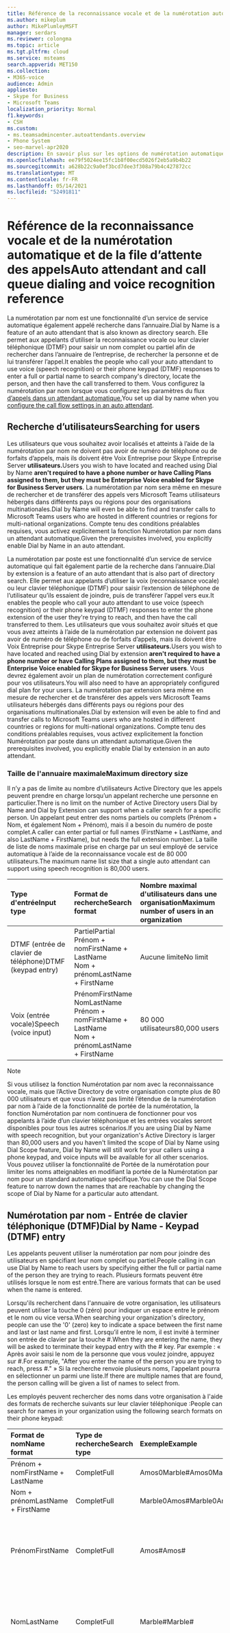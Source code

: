 ```yaml
---
title: Référence de la reconnaissance vocale et de la numérotation automatique et de la file d’attente des appels
ms.author: mikeplum
author: MikePlumleyMSFT
manager: serdars
ms.reviewer: colongma
ms.topic: article
ms.tgt.pltfrm: cloud
ms.service: msteams
search.appverid: MET150
ms.collection:
- M365-voice
audience: Admin
appliesto:
- Skype for Business
- Microsoft Teams
localization_priority: Normal
f1.keywords:
- CSH
ms.custom:
- ms.teamsadmincenter.autoattendants.overview
- Phone System
- seo-marvel-apr2020
description: En savoir plus sur les options de numérotation automatique et de reconnaissance vocale de la file d’attente dans Teams.
ms.openlocfilehash: ee79f5024ee15fc1b8f00ecd5026f2eb5a9b4b22
ms.sourcegitcommit: a628b22c9a0ef3bcd7dee3f308a79b4c427872cc
ms.translationtype: MT
ms.contentlocale: fr-FR
ms.lasthandoff: 05/14/2021
ms.locfileid: "52491811"
---
```

# <a name="auto-attendant-and-call-queue-dialing-and-voice-recognition-reference"></a><span data-ttu-id="90d00-103">Référence de la reconnaissance vocale et de la numérotation automatique et de la file d’attente des appels</span><span class="sxs-lookup"><span data-stu-id="90d00-103">Auto attendant and call queue dialing and voice recognition reference</span></span>

<span data-ttu-id="90d00-104">La numérotation par nom est une fonctionnalité d’un service de service automatique également appelé recherche dans l’annuaire.</span><span class="sxs-lookup"><span data-stu-id="90d00-104">Dial by Name is a feature of an auto attendant that is also known as directory search.</span></span> <span data-ttu-id="90d00-105">Elle permet aux appelants d’utiliser la reconnaissance vocale ou leur clavier téléphonique (DTMF) pour saisir un nom complet ou partiel afin de rechercher dans l’annuaire de l’entreprise, de rechercher la personne et de lui transférer l’appel.</span><span class="sxs-lookup"><span data-stu-id="90d00-105">It enables the people who call your auto attendant to use voice (speech recognition) or their phone keypad (DTMF) responses to enter a full or partial name to search company's directory, locate the person, and then have the call transferred to them.</span></span> <span data-ttu-id="90d00-106">Vous configurez la numérotation par nom lorsque vous configurez les paramètres du flux [d’appels dans un attendant automatique.](create-a-phone-system-auto-attendant.md#call-flow)</span><span class="sxs-lookup"><span data-stu-id="90d00-106">You set up dial by name when you [configure the call flow settings in an auto attendant](create-a-phone-system-auto-attendant.md#call-flow).</span></span>

## <a name="searching-for-users"></a><span data-ttu-id="90d00-107">Recherche d’utilisateurs</span><span class="sxs-lookup"><span data-stu-id="90d00-107">Searching for users</span></span>

<span data-ttu-id="90d00-108">Les utilisateurs que vous souhaitez avoir localisés et atteints à l’aide de la numérotation par nom ne doivent pas avoir de numéro de téléphone ou de forfaits d’appels, mais ils doivent être Voix Entreprise pour Skype Entreprise Server **utilisateurs.**</span><span class="sxs-lookup"><span data-stu-id="90d00-108">Users you wish to have located and reached using Dial by Name **aren't required to have a phone number or have Calling Plans assigned to them, but they must be Enterprise Voice enabled for Skype for Business Server users**.</span></span> <span data-ttu-id="90d00-109">La numérotation par nom sera même en mesure de rechercher et de transférer des appels vers Microsoft Teams utilisateurs hébergés dans différents pays ou régions pour des organisations multinationales.</span><span class="sxs-lookup"><span data-stu-id="90d00-109">Dial by Name will even be able to find and transfer calls to Microsoft Teams users who are hosted in different countries or regions for multi-national organizations.</span></span> <span data-ttu-id="90d00-110">Compte tenu des conditions préalables requises, vous activez explicitement la fonction Numérotation par nom dans un attendant automatique.</span><span class="sxs-lookup"><span data-stu-id="90d00-110">Given the prerequisites involved, you explicitly enable Dial by Name in an auto attendant.</span></span>

<span data-ttu-id="90d00-111">La numérotation par poste est une fonctionnalité d’un service de service automatique qui fait également partie de la recherche dans l’annuaire.</span><span class="sxs-lookup"><span data-stu-id="90d00-111">Dial by extension is a feature of an auto attendant that is also part of directory search.</span></span> <span data-ttu-id="90d00-112">Elle permet aux appelants d’utiliser la voix (reconnaissance vocale) ou leur clavier téléphonique (DTMF) pour saisir l’extension de téléphone de l’utilisateur qu’ils essaient de joindre, puis de transférer l’appel vers eux.</span><span class="sxs-lookup"><span data-stu-id="90d00-112">It enables the people who call your auto attendant to use voice (speech recognition) or their phone keypad (DTMF) responses to enter the phone extension of the user they're trying to reach, and then have the call transferred to them.</span></span> <span data-ttu-id="90d00-113">Les utilisateurs que vous souhaitez avoir situés et que vous avez atteints à l’aide de la numérotation par extension ne doivent pas avoir de numéro de téléphone ou de forfaits d’appels, mais ils doivent être Voix Entreprise pour Skype Entreprise Server **utilisateurs.**</span><span class="sxs-lookup"><span data-stu-id="90d00-113">Users you wish to have located and reached using Dial by extension  **aren't required to have a phone number or have Calling Plans assigned to them, but they must be Enterprise Voice enabled for Skype for Business Server users**.</span></span> <span data-ttu-id="90d00-114">Vous devrez également avoir un plan de numérotation correctement configuré pour vos utilisateurs.</span><span class="sxs-lookup"><span data-stu-id="90d00-114">You will also need to have an appropriately configured dial plan for your users.</span></span> <span data-ttu-id="90d00-115">La numérotation par extension sera même en mesure de rechercher et de transférer des appels vers Microsoft Teams utilisateurs hébergés dans différents pays ou régions pour des organisations multinationales.</span><span class="sxs-lookup"><span data-stu-id="90d00-115">Dial by extension  will even be able to find and transfer calls to Microsoft Teams users who are hosted in different countries or regions for multi-national organizations.</span></span> <span data-ttu-id="90d00-116">Compte tenu des conditions préalables requises, vous activez explicitement la fonction Numérotation par poste dans un attendant automatique.</span><span class="sxs-lookup"><span data-stu-id="90d00-116">Given the prerequisites involved, you explicitly enable Dial by extension in an auto attendant.</span></span>

### <a name="maximum-directory-size"></a><span data-ttu-id="90d00-117">Taille de l'annuaire maximale</span><span class="sxs-lookup"><span data-stu-id="90d00-117">Maximum directory size</span></span>

<span data-ttu-id="90d00-118">Il n’y a pas de limite au nombre d’utilisateurs Active Directory que les appels peuvent prendre en charge lorsqu’un appelant recherche une personne en particulier.</span><span class="sxs-lookup"><span data-stu-id="90d00-118">There is no limit on the number of Active Directory users  Dial by Name and Dial by Extension can support when a caller search for a specific person.</span></span> <span data-ttu-id="90d00-119">Un appelant peut entrer des noms partiels ou complets (Prénom + Nom, et également Nom + Prénom), mais il a besoin du numéro de poste complet.</span><span class="sxs-lookup"><span data-stu-id="90d00-119">A caller can enter partial or full names (FirstName + LastName, and also LastName + FirstName), but needs the full extension number.</span></span> <span data-ttu-id="90d00-120">La taille de liste de noms maximale prise en charge par un seul employé de service automatique à l’aide de la reconnaissance vocale est de 80 000 utilisateurs.</span><span class="sxs-lookup"><span data-stu-id="90d00-120">The maximum name list size that a single auto attendant can support using speech recognition is 80,000 users.</span></span>
  
|<span data-ttu-id="90d00-121">Type d'entrée</span><span class="sxs-lookup"><span data-stu-id="90d00-121">Input type</span></span>|<span data-ttu-id="90d00-122">Format de recherche</span><span class="sxs-lookup"><span data-stu-id="90d00-122">Search format</span></span>|<span data-ttu-id="90d00-123">Nombre maximal d'utilisateurs dans une organisation</span><span class="sxs-lookup"><span data-stu-id="90d00-123">Maximum number of users in an organization</span></span>|
|:-----|:-----|:-----|
|<span data-ttu-id="90d00-124">DTMF (entrée de clavier de téléphone)</span><span class="sxs-lookup"><span data-stu-id="90d00-124">DTMF (keypad entry)</span></span> |<span data-ttu-id="90d00-125">Partiel</span><span class="sxs-lookup"><span data-stu-id="90d00-125">Partial</span></span>  <br/> <span data-ttu-id="90d00-126">Prénom + nom</span><span class="sxs-lookup"><span data-stu-id="90d00-126">FirstName + LastName</span></span>  <br/> <span data-ttu-id="90d00-127">Nom + prénom</span><span class="sxs-lookup"><span data-stu-id="90d00-127">LastName + FirstName</span></span> |<span data-ttu-id="90d00-128">Aucune limite</span><span class="sxs-lookup"><span data-stu-id="90d00-128">No limit</span></span>  |
|<span data-ttu-id="90d00-129">Voix (entrée vocale)</span><span class="sxs-lookup"><span data-stu-id="90d00-129">Speech (voice input)</span></span> |<span data-ttu-id="90d00-130">Prénom</span><span class="sxs-lookup"><span data-stu-id="90d00-130">FirstName</span></span>  <br/> <span data-ttu-id="90d00-131">Nom</span><span class="sxs-lookup"><span data-stu-id="90d00-131">LastName</span></span>  <br/> <span data-ttu-id="90d00-132">Prénom + nom</span><span class="sxs-lookup"><span data-stu-id="90d00-132">FirstName + LastName</span></span>  <br/> <span data-ttu-id="90d00-133">Nom + prénom</span><span class="sxs-lookup"><span data-stu-id="90d00-133">LastName + FirstName</span></span>  | <span data-ttu-id="90d00-134">80 000 utilisateurs</span><span class="sxs-lookup"><span data-stu-id="90d00-134">80,000 users</span></span> |

> [!NOTE]
> <span data-ttu-id="90d00-135">Si vous utilisez la fonction Numérotation par nom avec la reconnaissance vocale, mais que l’Active Directory de votre organisation compte plus de 80 000 utilisateurs et que vous n’avez pas limité l’étendue de la numérotation par nom à l’aide de la fonctionnalité de portée de la numérotation, la fonction Numérotation par nom continuera de fonctionner pour vos appelants à l’aide d’un clavier téléphonique et les entrées vocales seront disponibles pour tous les autres scénarios.</span><span class="sxs-lookup"><span data-stu-id="90d00-135">If you are using Dial by Name with speech recognition, but your organization's Active Directory is larger than 80,000 users and you haven't limited the scope of Dial by Name using Dial Scope feature, Dial by Name will still work for your callers using a phone keypad, and voice inputs will be available for all other scenarios.</span></span> <span data-ttu-id="90d00-136">Vous pouvez utiliser la fonctionnalité de Portée de la numérotation pour limiter les noms atteignables en modifiant la portée de la Numérotation par nom pour un standard automatique spécifique.</span><span class="sxs-lookup"><span data-stu-id="90d00-136">You can use the Dial Scope feature to narrow down the names that are reachable by changing the scope of Dial by Name for a particular auto attendant.</span></span>
  
## <a name="dial-by-name---keypad-dtmf-entry"></a><span data-ttu-id="90d00-137">Numérotation par nom - Entrée de clavier téléphonique (DTMF)</span><span class="sxs-lookup"><span data-stu-id="90d00-137">Dial by Name - Keypad (DTMF) entry</span></span>
<span data-ttu-id="90d00-138">Les appelants peuvent utiliser la numérotation par nom pour joindre des utilisateurs en spécifiant leur nom complet ou partiel.</span><span class="sxs-lookup"><span data-stu-id="90d00-138">People calling in can use Dial by Name to reach users by specifying either the full or partial name of the person they are trying to reach.</span></span> <span data-ttu-id="90d00-139">Plusieurs formats peuvent être utilisés lorsque le nom est entré.</span><span class="sxs-lookup"><span data-stu-id="90d00-139">There are various formats that can be used when the name is entered.</span></span>

<span data-ttu-id="90d00-140">Lorsqu'ils recherchent dans l'annuaire de votre organisation, les utilisateurs peuvent utiliser la touche 0 (zéro) pour indiquer un espace entre le prénom et le nom ou vice versa.</span><span class="sxs-lookup"><span data-stu-id="90d00-140">When searching your organization's directory, people can use the '0' (zero) key to indicate a space between the first name and last or last name and first.</span></span> <span data-ttu-id="90d00-141">Lorsqu’il entre le nom, il est invité à terminer son entrée de clavier par la touche #.</span><span class="sxs-lookup"><span data-stu-id="90d00-141">When they are entering the name, they will be asked to terminate their keypad entry with the # key.</span></span> <span data-ttu-id="90d00-142">Par exemple : « Après avoir saisi le nom de la personne que vous voulez joindre, appuyez sur #.</span><span class="sxs-lookup"><span data-stu-id="90d00-142">For example, "After you enter the name of the person you are trying to reach, press #."</span></span> <span data-ttu-id="90d00-143">» Si la recherche renvoie plusieurs noms, l'appelant pourra en sélectionner un parmi une liste.</span><span class="sxs-lookup"><span data-stu-id="90d00-143">If there are multiple names that are found, the person calling will be given a list of names to select from.</span></span>
  
<span data-ttu-id="90d00-144">Les employés peuvent rechercher des noms dans votre organisation à l'aide des formats de recherche suivants sur leur clavier téléphonique :</span><span class="sxs-lookup"><span data-stu-id="90d00-144">People can search for names in your organization using the following search formats on their phone keypad:</span></span>
  
|<span data-ttu-id="90d00-145">Format de nom</span><span class="sxs-lookup"><span data-stu-id="90d00-145">Name format</span></span>|<span data-ttu-id="90d00-146">Type de recherche</span><span class="sxs-lookup"><span data-stu-id="90d00-146">Search type</span></span>|<span data-ttu-id="90d00-147">Exemple</span><span class="sxs-lookup"><span data-stu-id="90d00-147">Example</span></span>|<span data-ttu-id="90d00-148">Résultat de recherche</span><span class="sxs-lookup"><span data-stu-id="90d00-148">Search result</span></span>|
|:-----|:-----|:-----|:-----|
|<span data-ttu-id="90d00-149">Prénom + nom</span><span class="sxs-lookup"><span data-stu-id="90d00-149">FirstName + LastName</span></span> |<span data-ttu-id="90d00-150">Complet</span><span class="sxs-lookup"><span data-stu-id="90d00-150">Full</span></span>  |<span data-ttu-id="90d00-151">Amos0Marble#</span><span class="sxs-lookup"><span data-stu-id="90d00-151">Amos0Marble#</span></span> |<span data-ttu-id="90d00-152">Amos Marble</span><span class="sxs-lookup"><span data-stu-id="90d00-152">Amos Marble</span></span> |
|<span data-ttu-id="90d00-153">Nom + prénom</span><span class="sxs-lookup"><span data-stu-id="90d00-153">LastName + FirstName</span></span> |<span data-ttu-id="90d00-154">Complet</span><span class="sxs-lookup"><span data-stu-id="90d00-154">Full</span></span> |<span data-ttu-id="90d00-155">Marble0Amos#</span><span class="sxs-lookup"><span data-stu-id="90d00-155">Marble0Amos#</span></span>  |<span data-ttu-id="90d00-156">Amos Marble</span><span class="sxs-lookup"><span data-stu-id="90d00-156">Amos Marble</span></span> |
|<span data-ttu-id="90d00-157">Prénom</span><span class="sxs-lookup"><span data-stu-id="90d00-157">FirstName</span></span>  |<span data-ttu-id="90d00-158">Complet</span><span class="sxs-lookup"><span data-stu-id="90d00-158">Full</span></span>   |<span data-ttu-id="90d00-159">Amos#</span><span class="sxs-lookup"><span data-stu-id="90d00-159">Amos#</span></span>   |<span data-ttu-id="90d00-160">Appuyez sur 1 pour Amos Marble</span><span class="sxs-lookup"><span data-stu-id="90d00-160">Press 1 for Amos Marble</span></span>  <br/> <span data-ttu-id="90d00-161">Appuyez sur 2 pour Amos Marcus</span><span class="sxs-lookup"><span data-stu-id="90d00-161">Press 2 for Amos Marcus</span></span> |
|<span data-ttu-id="90d00-162">Nom</span><span class="sxs-lookup"><span data-stu-id="90d00-162">LastName</span></span> |<span data-ttu-id="90d00-163">Complet</span><span class="sxs-lookup"><span data-stu-id="90d00-163">Full</span></span> |<span data-ttu-id="90d00-164">Marble#</span><span class="sxs-lookup"><span data-stu-id="90d00-164">Marble#</span></span>  |<span data-ttu-id="90d00-165">Appuyez sur 1 pour Amos Marble</span><span class="sxs-lookup"><span data-stu-id="90d00-165">Press 1 for Amos Marble</span></span>  <br/> <span data-ttu-id="90d00-166">Appuyez sur 2 pour Mary Marble</span><span class="sxs-lookup"><span data-stu-id="90d00-166">Press 2 for Mary Marble</span></span> |
|<span data-ttu-id="90d00-167">Prénom ou nom</span><span class="sxs-lookup"><span data-stu-id="90d00-167">FirstName or LastName</span></span> |<span data-ttu-id="90d00-168">Partiel</span><span class="sxs-lookup"><span data-stu-id="90d00-168">Partial</span></span> |<span data-ttu-id="90d00-169">Mar#</span><span class="sxs-lookup"><span data-stu-id="90d00-169">Mar#</span></span> |<span data-ttu-id="90d00-170">Appuyez sur 1 pour Mary Marble</span><span class="sxs-lookup"><span data-stu-id="90d00-170">Press 1 for Mary Marble</span></span>  <br/> <span data-ttu-id="90d00-171">Appuyez sur 2 pour Mary Jones</span><span class="sxs-lookup"><span data-stu-id="90d00-171">Press 2 for Mary Jones</span></span>  <br/> <span data-ttu-id="90d00-172">Appuyez sur 3 pour Amos Marcus</span><span class="sxs-lookup"><span data-stu-id="90d00-172">Press 3 for Amos Marcus</span></span> |
|<span data-ttu-id="90d00-173">Prénom + nom</span><span class="sxs-lookup"><span data-stu-id="90d00-173">FirsName + LastName</span></span> |<span data-ttu-id="90d00-174">Partiel</span><span class="sxs-lookup"><span data-stu-id="90d00-174">Partial</span></span> |<span data-ttu-id="90d00-175">Amos0Mar #</span><span class="sxs-lookup"><span data-stu-id="90d00-175">Amos0Mar#</span></span> |<span data-ttu-id="90d00-176">Appuyez sur 1 pour Amos Marble</span><span class="sxs-lookup"><span data-stu-id="90d00-176">Press 1 for Amos Marble</span></span>  <br/> <span data-ttu-id="90d00-177">Appuyez sur 2 pour Amos Marcus</span><span class="sxs-lookup"><span data-stu-id="90d00-177">Press 2 for Amos Marcus</span></span> |
|<span data-ttu-id="90d00-178">Nom + prénom</span><span class="sxs-lookup"><span data-stu-id="90d00-178">LastName + FirstName</span></span> |<span data-ttu-id="90d00-179">Partiel</span><span class="sxs-lookup"><span data-stu-id="90d00-179">Partial</span></span> |<span data-ttu-id="90d00-180">Mar0Am#</span><span class="sxs-lookup"><span data-stu-id="90d00-180">Mar0Am#</span></span> |<span data-ttu-id="90d00-181">Appuyez sur 1 pour Amos Marble</span><span class="sxs-lookup"><span data-stu-id="90d00-181">Press 1 for Amos Marble</span></span>  <br/> <span data-ttu-id="90d00-182">Appuyez sur 2 pour Amos Marcus</span><span class="sxs-lookup"><span data-stu-id="90d00-182">Press 2 for Amos Marcus</span></span> |

<span data-ttu-id="90d00-183">Plusieurs caractères spéciaux sont utilisés pour rechercher des personnes à l'aide d'un clavier téléphonique.</span><span class="sxs-lookup"><span data-stu-id="90d00-183">There are several special characters that are used when searching for people using a phone keypad.</span></span> <span data-ttu-id="90d00-184">Par exemple, la personne sera invitée à utiliser la touche di clés (#), tandis que la touche zéro (0) est utilisée pour l’espace entre les noms.</span><span class="sxs-lookup"><span data-stu-id="90d00-184">For example, the person will be asked to use the pound key (#), while the zero (0) key is used for a space between names.</span></span> <span data-ttu-id="90d00-185">Appuyer sur la touche étoile (\*) permet de répéter la liste des correspondances de noms.</span><span class="sxs-lookup"><span data-stu-id="90d00-185">Pressing the star key (\*) will repeat the list of matching names to the person.</span></span>
  
|<span data-ttu-id="90d00-186">Caractère spécial du clavier téléphonique</span><span class="sxs-lookup"><span data-stu-id="90d00-186">Special phone keypad character</span></span>|<span data-ttu-id="90d00-187">Signification</span><span class="sxs-lookup"><span data-stu-id="90d00-187">What it means</span></span>|
|:-----|:-----|
|#   |<span data-ttu-id="90d00-188">Caractère de fin de saisie d'un nom</span><span class="sxs-lookup"><span data-stu-id="90d00-188">End character when entering a name.</span></span> |
|<span data-ttu-id="90d00-189">0</span><span class="sxs-lookup"><span data-stu-id="90d00-189">0</span></span>   |<span data-ttu-id="90d00-190">Espace entre les noms</span><span class="sxs-lookup"><span data-stu-id="90d00-190">Space between names.</span></span> |
|*    |<span data-ttu-id="90d00-191">Répétition de la liste de correspondances de noms</span><span class="sxs-lookup"><span data-stu-id="90d00-191">Repeat the list of matching names.</span></span> |

### <a name="dial-by-name---name-recognition-with-speech"></a><span data-ttu-id="90d00-192">Numérotation par nom - Reconnaissance vocale de nom</span><span class="sxs-lookup"><span data-stu-id="90d00-192">Dial by Name - Name recognition with speech</span></span>

<span data-ttu-id="90d00-193">Les employés peuvent rechercher d’autres personnes dans leur organisation à l’grâce à leur voix (reconnaissance vocale).</span><span class="sxs-lookup"><span data-stu-id="90d00-193">People can search for others in their organization with their voice (speech recognition).</span></span> <span data-ttu-id="90d00-194">Ils peuvent également joindre n’importe qui dans Active Directory en leur att dit leur nom complet ou partiel.</span><span class="sxs-lookup"><span data-stu-id="90d00-194">They can also reach anyone in  Active Directory by saying the full or partial name of the person they are trying to locate.</span></span> <span data-ttu-id="90d00-195">Les entrées vocales peuvent reconnaître les noms dans différents formats, notamment Prénom, Nom, Prénom + Nom, ou Nom + Prénom.</span><span class="sxs-lookup"><span data-stu-id="90d00-195">Using voice inputs can recognize names in various formats, including FirstName, LastName, FirstName + LastName, or LastName + FirstName.</span></span>
  
<span data-ttu-id="90d00-196">Vous pouvez activer la reconnaissance vocale pour un attendant automatique, mais l’entrée de clavier téléphonique (DTMF) n’est pas désactivée.</span><span class="sxs-lookup"><span data-stu-id="90d00-196">You can enable speech recognition for an auto attendant, but phone keypad entry (DTMF) isn't disabled.</span></span> <span data-ttu-id="90d00-197">Téléphone entrée de clavier automatique peut être utilisée à tout moment, même si la reconnaissance vocale est activée sur le attendant automatique.</span><span class="sxs-lookup"><span data-stu-id="90d00-197">Phone keypad entry can be used at any time even if speech recognition is enabled on the auto attendant.</span></span>
  
<span data-ttu-id="90d00-198">Comme pour l’entrée de clavier téléphonique, si plusieurs noms sont trouvés, l’appelant entend une liste de noms parmi qui vous sont demandés.</span><span class="sxs-lookup"><span data-stu-id="90d00-198">As with phone keypad entry, if multiple names are found, the person calling hears a list of names to select from.</span></span>
  
<span data-ttu-id="90d00-199">Les appelants peuvent dire les noms dans les formats suivants :</span><span class="sxs-lookup"><span data-stu-id="90d00-199">Callers can say names in the following formats:</span></span>
  
|<span data-ttu-id="90d00-200">Nom avec reconnaissance vocale</span><span class="sxs-lookup"><span data-stu-id="90d00-200">Name with speech</span></span>|<span data-ttu-id="90d00-201">Type de recherche</span><span class="sxs-lookup"><span data-stu-id="90d00-201">Search type</span></span>|<span data-ttu-id="90d00-202">Exemple</span><span class="sxs-lookup"><span data-stu-id="90d00-202">Example</span></span>|<span data-ttu-id="90d00-203">Résultat de recherche</span><span class="sxs-lookup"><span data-stu-id="90d00-203">Search result</span></span>|
|:-----|:-----|:-----|:-----|
|<span data-ttu-id="90d00-204">Prénom + nom</span><span class="sxs-lookup"><span data-stu-id="90d00-204">FirstName + LastName</span></span> |<span data-ttu-id="90d00-205">Complet</span><span class="sxs-lookup"><span data-stu-id="90d00-205">Full</span></span> |<span data-ttu-id="90d00-206">Amos Marble</span><span class="sxs-lookup"><span data-stu-id="90d00-206">Amos Marble</span></span> |<span data-ttu-id="90d00-207">Amos Marble</span><span class="sxs-lookup"><span data-stu-id="90d00-207">Amos Marble</span></span> |
|<span data-ttu-id="90d00-208">Nom + prénom</span><span class="sxs-lookup"><span data-stu-id="90d00-208">LastName + FirstName</span></span> |<span data-ttu-id="90d00-209">Complet</span><span class="sxs-lookup"><span data-stu-id="90d00-209">Full</span></span>  |<span data-ttu-id="90d00-210">Marble Amos</span><span class="sxs-lookup"><span data-stu-id="90d00-210">Marble Amos</span></span> |<span data-ttu-id="90d00-211">Amos Marble</span><span class="sxs-lookup"><span data-stu-id="90d00-211">Amos Marble</span></span> |
|<span data-ttu-id="90d00-212">Prénom</span><span class="sxs-lookup"><span data-stu-id="90d00-212">FirstName</span></span> |<span data-ttu-id="90d00-213">Complet</span><span class="sxs-lookup"><span data-stu-id="90d00-213">Full</span></span> |<span data-ttu-id="90d00-214">Amos</span><span class="sxs-lookup"><span data-stu-id="90d00-214">Amos</span></span> |<span data-ttu-id="90d00-215">Appuyez sur 1 ou dites 1 pour Amos Marble</span><span class="sxs-lookup"><span data-stu-id="90d00-215">Press or say 1 for Amos Marble</span></span>  <br/> <span data-ttu-id="90d00-216">Appuyez sur 2 ou dites 1 pour Amos Jones</span><span class="sxs-lookup"><span data-stu-id="90d00-216">Press or say 2 for Amos Jones</span></span> |
|<span data-ttu-id="90d00-217">Nom</span><span class="sxs-lookup"><span data-stu-id="90d00-217">LastName</span></span> |<span data-ttu-id="90d00-218">Complet</span><span class="sxs-lookup"><span data-stu-id="90d00-218">Full</span></span> |<span data-ttu-id="90d00-219">Marble</span><span class="sxs-lookup"><span data-stu-id="90d00-219">Marble</span></span> |<span data-ttu-id="90d00-220">Appuyez sur 1 ou dites 1 pour Amos Marble</span><span class="sxs-lookup"><span data-stu-id="90d00-220">Press or say 1 for Amos Marble</span></span>  <br/> <span data-ttu-id="90d00-221">Appuyez sur 2 ou dites 1 pour Ben Marble</span><span class="sxs-lookup"><span data-stu-id="90d00-221">Press or say 2 for Ben Marble</span></span> |
|<span data-ttu-id="90d00-222">Prénom ou nom</span><span class="sxs-lookup"><span data-stu-id="90d00-222">FirstName or LastName</span></span> |<span data-ttu-id="90d00-223">Partiel</span><span class="sxs-lookup"><span data-stu-id="90d00-223">Partial</span></span> |<span data-ttu-id="90d00-224">Mars</span><span class="sxs-lookup"><span data-stu-id="90d00-224">Mar</span></span> |<span data-ttu-id="90d00-225">Appuyez sur 1 ou dites 1 pour Mary Marble</span><span class="sxs-lookup"><span data-stu-id="90d00-225">Press or say 1 for Mary Marble</span></span>  <br/> <span data-ttu-id="90d00-226">Appuyez sur 2 ou dites 1 pour Mary Jones</span><span class="sxs-lookup"><span data-stu-id="90d00-226">Press or say 2 for Mary Jones</span></span>  <br/> <span data-ttu-id="90d00-227">Appuyez sur 3 ou dites 3 pour AmosMos (Qu’est-ce que vous dites ) ?</span><span class="sxs-lookup"><span data-stu-id="90d00-227">Press or say 3 for Amos Marcus</span></span> |
|<span data-ttu-id="90d00-228">Prénom + nom</span><span class="sxs-lookup"><span data-stu-id="90d00-228">FirsName + LastName</span></span> |<span data-ttu-id="90d00-229">Partiel</span><span class="sxs-lookup"><span data-stu-id="90d00-229">Partial</span></span> |<span data-ttu-id="90d00-230">Amos Mar</span><span class="sxs-lookup"><span data-stu-id="90d00-230">Amos Mar</span></span> |<span data-ttu-id="90d00-231">Appuyez sur 1 ou dites 1 pour Amos Marble</span><span class="sxs-lookup"><span data-stu-id="90d00-231">Press or say 1 for Amos Marble</span></span>  <br/> <span data-ttu-id="90d00-232">Appuyez sur 2 ou dites 1 pour AmosEz</span><span class="sxs-lookup"><span data-stu-id="90d00-232">Press or say 2 for Amos Marcus</span></span> |


> [!NOTE]
> <span data-ttu-id="90d00-233">Jusqu’à 36 heures peuvent être nécessaire pour que le nom d’un nouvel utilisateur soit répertorié dans l’annuaire pour la numérotation par nom avec une reconnaissance vocale en raison d’un décalage de réplication Active Directory.</span><span class="sxs-lookup"><span data-stu-id="90d00-233">It might take up to 36 hours for a new user to have their name listed in the directory for Dial by Name with speech recognition due to Active Directory replication lag.</span></span>
  
## <a name="language-support"></a><span data-ttu-id="90d00-234">Prise en charge des langues</span><span class="sxs-lookup"><span data-stu-id="90d00-234">Language support</span></span>

<span data-ttu-id="90d00-235">La prise en charge linguistique de la reconnaissance vocale et de la reconnaissance vocale est disponible dans ces [langues.](create-a-phone-system-auto-attendant-languages.md)</span><span class="sxs-lookup"><span data-stu-id="90d00-235">Language support for text-to-speech and speech recognition is available in these [supported languages](create-a-phone-system-auto-attendant-languages.md).</span></span>

<span data-ttu-id="90d00-236">Les commandes vocales suivantes sont disponibles pour la reconnaissance vocale :</span><span class="sxs-lookup"><span data-stu-id="90d00-236">The following voice commands are available for speech recognition:</span></span> 
  
|<span data-ttu-id="90d00-237">Commande vocale</span><span class="sxs-lookup"><span data-stu-id="90d00-237">Voice command</span></span>| <span data-ttu-id="90d00-238">Correspond à</span><span class="sxs-lookup"><span data-stu-id="90d00-238">Corresponds to</span></span> |
|:-----|:-----|
|<span data-ttu-id="90d00-239">Oui</span><span class="sxs-lookup"><span data-stu-id="90d00-239">Yes</span></span> | <span data-ttu-id="90d00-240">Appuyez sur 1 pour appuyer sur Oui.</span><span class="sxs-lookup"><span data-stu-id="90d00-240">Press 1 for Yes.</span></span> |
|<span data-ttu-id="90d00-241">Non</span><span class="sxs-lookup"><span data-stu-id="90d00-241">No</span></span> | <span data-ttu-id="90d00-242">Appuyez sur 2 pour non.</span><span class="sxs-lookup"><span data-stu-id="90d00-242">Press 2 for No.</span></span> |
|<span data-ttu-id="90d00-243">Répéter</span><span class="sxs-lookup"><span data-stu-id="90d00-243">Repeat</span></span> |<span data-ttu-id="90d00-244">Répète la liste des options.</span><span class="sxs-lookup"><span data-stu-id="90d00-244">Repeats the list of options.</span></span> <span data-ttu-id="90d00-245">Appuyez sur \* sur le pavé numérique pour répéter la liste des options.</span><span class="sxs-lookup"><span data-stu-id="90d00-245">Press \* on the keypad to repeat the list of options.</span></span> |
|<span data-ttu-id="90d00-246">Opérateur</span><span class="sxs-lookup"><span data-stu-id="90d00-246">Operator</span></span> | <span data-ttu-id="90d00-247">Appuyez sur 0 pour « Opérateur »</span><span class="sxs-lookup"><span data-stu-id="90d00-247">Press 0 for "Operator"</span></span> |
|<span data-ttu-id="90d00-248">Menu principal</span><span class="sxs-lookup"><span data-stu-id="90d00-248">Main Menu</span></span>  |<span data-ttu-id="90d00-249">Dirige l'appelant vers le menu principal du standard automatique.</span><span class="sxs-lookup"><span data-stu-id="90d00-249">Brings the caller to the main menu of the auto attendant.</span></span> |
|<span data-ttu-id="90d00-250">Zéro</span><span class="sxs-lookup"><span data-stu-id="90d00-250">Zero</span></span> | <span data-ttu-id="90d00-251">Appuyez sur 0 (par défaut, identique à « Opérateur »).</span><span class="sxs-lookup"><span data-stu-id="90d00-251">Press 0 (by default, same as "Operator").</span></span>|
|<span data-ttu-id="90d00-252">Un</span><span class="sxs-lookup"><span data-stu-id="90d00-252">One</span></span> | <span data-ttu-id="90d00-253">Appuyez sur 1.</span><span class="sxs-lookup"><span data-stu-id="90d00-253">Press 1.</span></span> |
|<span data-ttu-id="90d00-254">Deux</span><span class="sxs-lookup"><span data-stu-id="90d00-254">Two</span></span> | <span data-ttu-id="90d00-255">Appuyez sur 2.</span><span class="sxs-lookup"><span data-stu-id="90d00-255">Press 2.</span></span> |
|<span data-ttu-id="90d00-256">Trois</span><span class="sxs-lookup"><span data-stu-id="90d00-256">Three</span></span>| <span data-ttu-id="90d00-257">Appuyez sur 3.</span><span class="sxs-lookup"><span data-stu-id="90d00-257">Press 3.</span></span>|
|<span data-ttu-id="90d00-258">Quatre</span><span class="sxs-lookup"><span data-stu-id="90d00-258">Four</span></span> | <span data-ttu-id="90d00-259">Appuyez sur 4.</span><span class="sxs-lookup"><span data-stu-id="90d00-259">Press 4.</span></span> |
|<span data-ttu-id="90d00-260">Cinq</span><span class="sxs-lookup"><span data-stu-id="90d00-260">Five</span></span> | <span data-ttu-id="90d00-261">Appuyez sur 5.</span><span class="sxs-lookup"><span data-stu-id="90d00-261">Press 5.</span></span> |
|<span data-ttu-id="90d00-262">Six</span><span class="sxs-lookup"><span data-stu-id="90d00-262">Six</span></span>  | <span data-ttu-id="90d00-263">Appuyez sur 6.</span><span class="sxs-lookup"><span data-stu-id="90d00-263">Press 6.</span></span> |
|<span data-ttu-id="90d00-264">Sept</span><span class="sxs-lookup"><span data-stu-id="90d00-264">Seven</span></span> | <span data-ttu-id="90d00-265">Appuyez sur 7.</span><span class="sxs-lookup"><span data-stu-id="90d00-265">Press 7.</span></span>|
|<span data-ttu-id="90d00-266">Huit</span><span class="sxs-lookup"><span data-stu-id="90d00-266">Eight</span></span> |<span data-ttu-id="90d00-267">Appuyez sur 8.</span><span class="sxs-lookup"><span data-stu-id="90d00-267">Press 8.</span></span>|
|<span data-ttu-id="90d00-268">Neuf</span><span class="sxs-lookup"><span data-stu-id="90d00-268">Nine</span></span>  |<span data-ttu-id="90d00-269">Appuyez sur 9.</span><span class="sxs-lookup"><span data-stu-id="90d00-269">Press 9.</span></span>|

## <a name="related-topics"></a><span data-ttu-id="90d00-270">Rubriques connexes</span><span class="sxs-lookup"><span data-stu-id="90d00-270">Related topics</span></span>

[<span data-ttu-id="90d00-271">Les avantages du système téléphonique</span><span class="sxs-lookup"><span data-stu-id="90d00-271">Here's what you get with Phone System</span></span>](here-s-what-you-get-with-phone-system.md)

[<span data-ttu-id="90d00-272">Obtenir des numéros de téléphone de service pour Skype Entreprise et Microsoft Teams</span><span class="sxs-lookup"><span data-stu-id="90d00-272">Getting service phone numbers for Skype for Business and Microsoft Teams</span></span>](./getting-service-phone-numbers.md)

[<span data-ttu-id="90d00-273">Disponibilité des forfaits d’appels et de l’audioconférence selon les régions et les pays</span><span class="sxs-lookup"><span data-stu-id="90d00-273">Country and region availability for Audio Conferencing and Calling Plans</span></span>](country-and-region-availability-for-audio-conferencing-and-calling-plans/country-and-region-availability-for-audio-conferencing-and-calling-plans.md)
